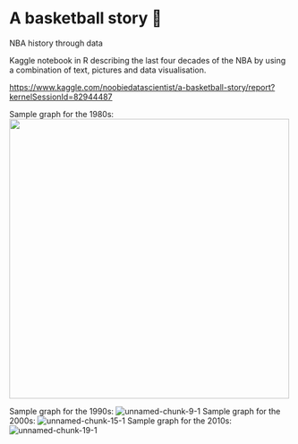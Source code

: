 # A basketball story 🏀
NBA history through data

Kaggle notebook in R describing the last four decades of the NBA by using a combination of text, pictures and data visualisation.



https://www.kaggle.com/noobiedatascientist/a-basketball-story/report?kernelSessionId=82944487

Sample graph for the 1980s:
<img src="https://user-images.githubusercontent.com/56187121/147253890-bdfcb274-ab9e-4dc6-bb0a-52f6af04e156.png" height="500" width="500"/>

Sample graph for the 1990s:
![unnamed-chunk-9-1](https://user-images.githubusercontent.com/56187121/147253893-22ce927e-dd26-4325-9f9b-c064f254dc1c.png)
Sample graph for the 2000s:
![unnamed-chunk-15-1](https://user-images.githubusercontent.com/56187121/147253894-2078379a-d126-4251-9ce0-fe2616dc3347.png)
Sample graph for the 2010s:
![unnamed-chunk-19-1](https://user-images.githubusercontent.com/56187121/147253897-29e8932a-ec6e-443e-95a3-8f37c27b5157.png)
